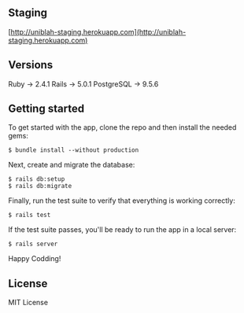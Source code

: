 ## Staging

[http://uniblah-staging.herokuapp.com](http://uniblah-staging.herokuapp.com)


## Versions

Ruby -> 2.4.1
Rails -> 5.0.1
PostgreSQL -> 9.5.6


## Getting started

To get started with the app, clone the repo and then install the needed gems:

```
$ bundle install --without production
```

Next, create and migrate the database:

```
$ rails db:setup
$ rails db:migrate
```

Finally, run the test suite to verify that everything is working correctly:

```
$ rails test
```

If the test suite passes, you'll be ready to run the app in a local server:

```
$ rails server
```

Happy Codding!


## License
MIT License